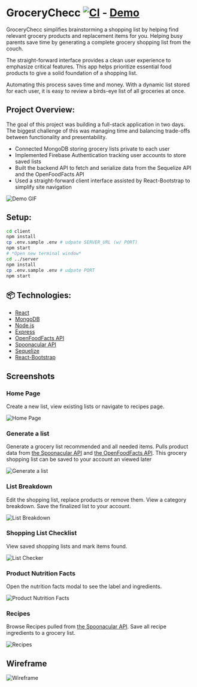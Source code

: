 # GroceryChecc [![CI](https://github.com/spencerlepine/hr-sea19-mvp/actions/workflows/main.yml/badge.svg?branch=main)](https://github.com/spencerlepine/hr-sea19-mvp/actions/workflows/main.yml) - [Demo](https://grocery-checc.herokuapp.com/)

GroceryChecc simplifies brainstorming a shopping list by helping find relevant grocery products and replacement items for you. Helping busy parents save time by generating a complete grocery shopping list from the couch.

The straight-forward interface provides a clean user experience to emphasize critical features. This app helps prioritize essential food products to give a solid foundation of a shopping list.

Automating this process saves time and money. With a dynamic list stored for each user, it is easy to review a birds-eye list of all groceries at once.

## Project Overview:

The goal of this project was building a full-stack application in two days. The biggest challenge of this was managing time and balancing trade-offs between functionality and presentability.

- Connected MongoDB storing grocery lists private to each user
- Implemented Firebase Authentication tracking user accounts to store saved lists
- Built the backend API to fetch and serialize data from the Sequelize API and the OpenFoodFacts API
- Used a straight-forward client interface assisted by React-Bootstrap to simplify site navigation

![Demo GIF](./resources/assets/demo.gif)

## Setup:

```sh
cd client
npm install
cp .env.sample .env # udpate SERVER_URL (w/ PORT)
npm start
# *Open new terminal window*
cd ../server
npm install
cp .env.sample .env # udpate PORT
npm start
```

## 📦 Technologies:
- [React](https://reactjs.org/)
- [MongoDB](https://www.mongodb.com/)
- [Node.js](https://nodejs.org/en/)
- [Express](https://expressjs.com/)
- [OpenFoodFacts API](https://wiki.openfoodfacts.org/API/)
- [Spoonacular API](https://spoonacular.com/food-api)
- [Sequelize](https://sequelize.org/)
- [React-Bootstrap](https://react-bootstrap.github.io/)
## Screenshots
### Home Page
Create a new list, view existing lists or navigate to recipes page.

![Home Page](./resources/assets/homepage.png)

### Generate a list
Generate a grocery list recommended and all needed items. Pulls product data from [the Spoonacular API](https://spoonacular.com/food-api) and [the OpenFoodFacts API](https://wiki.openfoodfacts.org/API). This grocery shopping list can be saved to your account an viewed later

![Generate a list](./resources/assets/generate-list.png)

### List Breakdown
Edit the shopping list, replace products or remove them. View a category breakdown. Save the finalized list to your account.

![List Breakdown](./resources/assets/listmaker.png)

### Shopping List Checklist
View saved shopping lists and mark items found.

![List Checker](./resources/assets/listchecker.png)

### Product Nutrition Facts
Open the nutrition facts modal to see the label and ingredients.

![Product Nutrition Facts](./resources/assets/nutritionfacts.png)

### Recipes
Browse Recipes pulled from [the Spoonacular API](https://spoonacular.com/food-api). Save all recipe ingredients to a grocery list.

![Recipes](./resources/assets/recipes.png)


## Wireframe

![Wireframe](./resources/wireframe.png)
